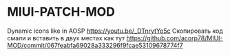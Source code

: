 # MIUI-PATCH-MOD
Dynamic icons like in AOSP
https://youtu.be/_DTnrytYo5c
Скопировать код смали и вставить в двух местах как тут
https://github.com/acorp78/MIUI-MOD/commit/067feabfa69028a333296f9fcae53109678774f7
